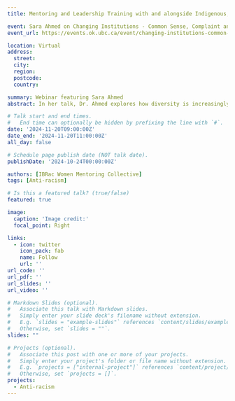 ```yaml
---
title: Mentoring and Leadership Training with and alongside Indigenous, Black, Asian, and Racialized women faculty - Co-making IBRac centered, decolonial, culturally-focused, and strength-based approaches

event: Sara Ahmed on Changing Institutions - Common Sense, Complaint and Other Lessons in Legacy
event_url: https://events.ok.ubc.ca/event/changing-institutions-common-sense-complaint-and-other-lessons-in-legacy/

location: Virtual
address:
  street: 
  city: 
  region: 
  postcode: 
  country: 

summary: Webinar featuring Sara Ahmed 
abstract: In her talk, Dr. Ahmed explores how diversity is increasingly framed as forced change, an ideological imposition, or as compelled speech. Given these attacks on diversity and equality initiatives, it might seem that it is time to abandon critiques of what diversity is not doing. The aim of Dr. Ahmed’s lecture is to show how these critiques provide the tools to explain and challenge what is going on. Dr. Ahmed will draw on two projects, the first on complaint; the second on common sense. For the former, she uses research from her newest book A Complainer’s Handbook - A Guide to Building Less Hostile Institutions for an understanding of institutional power and institutional change. She will also draw on a new project on common sense. Common sense is increasingly appealed to as a legacy, an alternative to “wokeism,” and as an argument against institutional change.

# Talk start and end times.
#   End time can optionally be hidden by prefixing the line with `#`.
date: '2024-11-20T09:00:00Z'
date_end: '2024-11-20T11:00:00Z'
all_day: false

# Schedule page publish date (NOT talk date).
publishDate: '2024-10-24T00:00:00Z'

authors: [IBRac Women Mentoring Collective]
tags: [Anti-racism]

# Is this a featured talk? (true/false)
featured: true

image:
  caption: 'Image credit:'
  focal_point: Right

links:
  - icon: twitter
    icon_pack: fab
    name: Follow
    url: ''
url_code: ''
url_pdf: ''
url_slides: ''
url_video: ''

# Markdown Slides (optional).
#   Associate this talk with Markdown slides.
#   Simply enter your slide deck's filename without extension.
#   E.g. `slides = "example-slides"` references `content/slides/example-slides.md`.
#   Otherwise, set `slides = ""`.
slides: ""

# Projects (optional).
#   Associate this post with one or more of your projects.
#   Simply enter your project's folder or file name without extension.
#   E.g. `projects = ["internal-project"]` references `content/project/deep-learning/index.md`.
#   Otherwise, set `projects = []`.
projects:
  - Anti-racism
---
```


